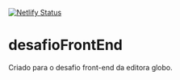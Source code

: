 [![Netlify Status](https://api.netlify.com/api/v1/badges/880a0ab0-a648-4f84-909e-b0d10712f536/deploy-status)](https://app.netlify.com/sites/desafiofrontendglobo/deploys) <br>

# desafioFrontEnd

 Criado para o desafio front-end da editora globo. <br>


